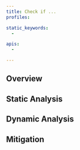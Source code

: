 ```yaml
---
title: Check if ...
profiles:

static_keywords:
  - 

apis:
  -

---
```


## Overview

## Static Analysis

## Dynamic Analysis

## Mitigation
